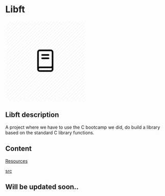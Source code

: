 # Libft

<img src="../Files/lib.png" width="250" />

## Libft description

A project where we have to use the C bootcamp we did, do build a library based on the standard C library functions.

## Content

[Resources](Resources/)

[src](src/)

## Will be updated soon..
